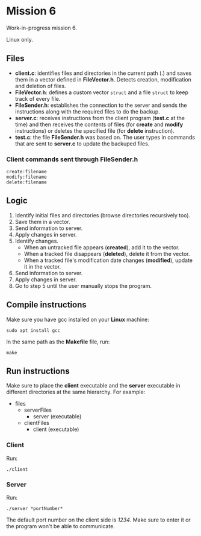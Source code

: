 # Mission 6

Work-in-progress mission 6.

Linux only.

## Files
- **client.c**: identifies files and directories in the current path (.) and saves them in a vector defined in **FileVector.h**. Detects creation, modification and deletion of files.
- **FileVector.h**: defines a custom vector `struct` and a file `struct` to keep track of every file.
- **FileSender.h**: establishes the connection to the server and sends the instructions along with the required files to do the backup.
- **server.c**: receives instructions from the client program (**test.c** at the time) and then receives the contents of files (for **create** and **modify** instructions) or deletes the specified file (for **delete** instruction).
- **test.c**: the file **FileSender.h** was based on. The user types in commands that are sent to **server.c** to update the backuped files.

### Client commands sent through **FileSender.h**
```
create:filename
modify:filename
delete:filename
```

## Logic
1. Identify initial files and directories (browse directories recursively too).
2. Save them in a vector.
3. Send information to server.
4. Apply changes in server.
5. Identify changes.
   - When an untracked file appears (**created**), add it to the vector.
   - When a tracked file disappears (**deleted**), delete it from the vector.
   - When a tracked file's modification date changes (**modified**), update it in the vector.
6. Send information to server.
7. Apply changes in server.
8. Go to step 5 until the user manually stops the program.

## Compile instructions
Make sure you have gcc installed on your **Linux** machine:
```
sudo apt install gcc
```
In the same path as the **Makefile** file, run:
```
make
```

## Run instructions
Make sure to place the **client** executable and the **server** executable in different directories at the same hierarchy.
For example:
- files
  - serverFiles
    - server (executable)
  - clientFiles
    - client (executable)

### Client
Run:
```
./client
```

### Server
Run:
```
./server *portNumber*
```
The default port number on the client side is *1234*. Make sure to enter it or the program won't be able to communicate.
